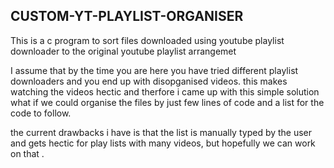 ## CUSTOM-YT-PLAYLIST-ORGANISER 
This is a c program to sort files downloaded using  youtube playlist downloader to the original youtube playlist arrangemet

I assume that by the time you are here you have tried different playlist downloaders and you end up with 
disopganised videos. this makes watching the videos hectic and therfore i came up with this simple solution 
what if we could organise the files by just few lines of code and a list for the code to follow.

the current drawbacks i have is that the list is manually typed by the user and gets hectic for play lists with
many videos, but hopefully we can work on that .



